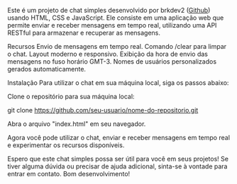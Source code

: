 Este é um projeto de chat simples desenvolvido por brkdev2 ([Github](https://github.com/brkdev2/)) usando HTML, CSS e JavaScript. Ele consiste em uma aplicação web que permite enviar e receber mensagens em tempo real, utilizando uma API RESTful para armazenar e recuperar as mensagens.

Recursos
Envio de mensagens em tempo real.
Comando /clear para limpar o chat.
Layout moderno e responsivo.
Exibição da hora de envio das mensagens no fuso horário GMT-3.
Nomes de usuários personalizados gerados automaticamente.

Instalação
Para utilizar o chat em sua máquina local, siga os passos abaixo:

Clone o repositório para sua máquina local:

git clone https://github.com/seu-usuario/nome-do-repositorio.git


Abra o arquivo "index.html" em seu navegador.

Agora você pode utilizar o chat, enviar e receber mensagens em tempo real e experimentar os recursos disponíveis.

Espero que este chat simples possa ser útil para você em seus projetos! Se tiver alguma dúvida ou precisar de ajuda adicional, sinta-se à vontade para entrar em contato. Bom desenvolvimento!
